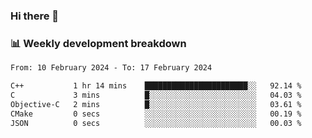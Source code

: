 ### Hi there 👋

### 📊 Weekly development breakdown
<!--START_SECTION:waka-->

```txt
From: 10 February 2024 - To: 17 February 2024

C++           1 hr 14 mins    ███████████████████████░░   92.14 %
C             3 mins          █░░░░░░░░░░░░░░░░░░░░░░░░   04.03 %
Objective-C   2 mins          █░░░░░░░░░░░░░░░░░░░░░░░░   03.61 %
CMake         0 secs          ░░░░░░░░░░░░░░░░░░░░░░░░░   00.19 %
JSON          0 secs          ░░░░░░░░░░░░░░░░░░░░░░░░░   00.03 %
```

<!--END_SECTION:waka-->
